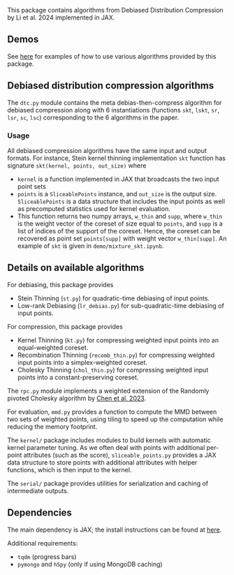 This package contains algorithms from Debiased Distribution Compression by Li et al. 2024 implemented in JAX.

## Demos
See [here](https://github.com/microsoft/goodpoints/tree/main/examples/debias/notebook/demo) for examples of how to use various algorithms provided by this package.

## Debiased distribution compression algorithms
The `dtc.py` module contains the meta debias-then-compress algorithm for debiased compression along with 6 instantiations (functions `skt`, `lskt`, `sr`, `lsr`, `sc`, `lsc`) corresponding to the 6 algorithms in the paper.

### Usage
All debiased compression algorithms have the same input and output formats. 
For instance, Stein kernel thinning implementation `skt` function has signature `skt(kernel, points, out_size)` where
- `kernel` is a function implemented in JAX that broadcasts the two input point sets
- `points` is a `SliceablePoints` instance, and `out_size` is the output size. `SliceablePoints` is a data structure that includes the input points as well as precomputed statistics used for kernel evaluation. 
- This function returns two numpy arrays, `w_thin` and `supp`, where `w_thin` is the weight vector of the coreset of size equal to `points`, and `supp` is a list of indices of the support of the coreset. Hence, the coreset can be recovered as point set `points[supp]` with weight vector `w_thin[supp]`.
An example of `skt` is given in `demo/mixture_skt.ipynb`.

## Details on available algorithms

For debiasing, this package provides
- Stein Thinning (`st.py`) for quadratic-time debiasing of input points.
- Low-rank Debiasing (`lr_debias.py`) for sub-quadratic-time debiasing of input points.

For compression, this package provides
- Kernel Thinning (`kt.py`) for compressing weighted input points into an equal-weighted coreset.
- Recombination Thinning (`recomb_thin.py`) for compressing weighted input points into a simplex-weighted coreset.
- Cholesky Thinning (`chol_thin.py`) for compressing weighted input points into a constant-preserving coreset.

The `rpc.py` module implements a weighted extension of the Randomly pivoted Cholesky algorithm by [Chen et al. 2023](https://arxiv.org/pdf/2207.06503).

For evaluation, `mmd.py` provides a function to compute the MMD between two sets of weighted points, using tiling to speed up the computation while reducing the memory footprint.


The `kernel/` package includes modules to build kernels with automatic kernel parameter tuning. As we often deal with points with additional per-point attributes (such as the score), `sliceable_points.py` provides a JAX data structure to store points with additional attributes with helper functions, which is then input to the kernel.

The `serial/` package provides utilities for serialization and caching of intermediate outputs.

## Dependencies
The main dependency is JAX; the install instructions can be found at [here](https://jax.readthedocs.io/en/latest/quickstart.html).

Additional requirements:
- `tqdm` (progress bars)
- `pymongo` and `h5py` (only if using MongoDB caching)

